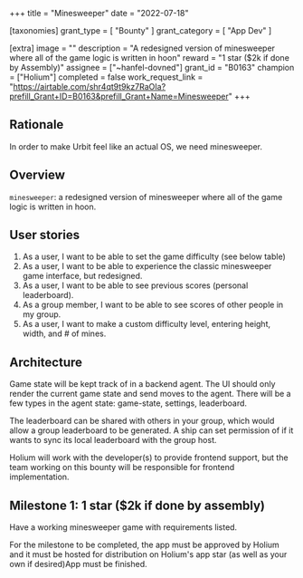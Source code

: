 +++
title = "Minesweeper"
date = "2022-07-18"

[taxonomies]
grant_type = [ "Bounty" ]
grant_category = [ "App Dev" ]

[extra]
image = ""
description = "A redesigned version of minesweeper where all of the game logic is written in hoon"
reward = "1 star ($2k if done by Assembly)"
assignee = ["~hanfel-dovned"]
grant_id = "B0163"
champion = ["Holium"]
completed = false
work_request_link = "https://airtable.com/shr4qt9t9kz7RaOIa?prefill_Grant+ID=B0163&prefill_Grant+Name=Minesweeper"
+++

## Rationale

In order to make Urbit feel like an actual OS, we need minesweeper.

## Overview

`minesweeper`: a redesigned version of minesweeper where all of the game logic is written in hoon.

## User stories

1. As a user, I want to be able to set the game difficulty (see below table)
2. As a user, I want to be able to experience the classic minesweeper game interface, but redesigned.
3. As a user, I want to be able to see previous scores (personal leaderboard).
4. As a group member, I want to be able to see scores of other people in my group.
5. As a user, I want to make a custom difficulty level, entering height, width, and # of mines.

## Architecture

Game state will be kept track of in a backend agent. The UI should only render the current game state and send moves to the agent. There will be a few types in the agent state: game-state, settings, leaderboard.

The leaderboard can be shared with others in your group, which would allow a group leaderboard to be generated. A ship can set permission of if it wants to sync its local leaderboard with the group host.

Holium will work with the developer(s) to provide frontend support, but the team working on this bounty will be responsible for frontend implementation.

## Milestone 1: 1 star ($2k if done by assembly)

Have a working minesweeper game with requirements listed.

For the milestone to be completed, the app must be approved by Holium and it must be hosted for distribution on Holium's app star (as well as your own if desired)App must be finished.

